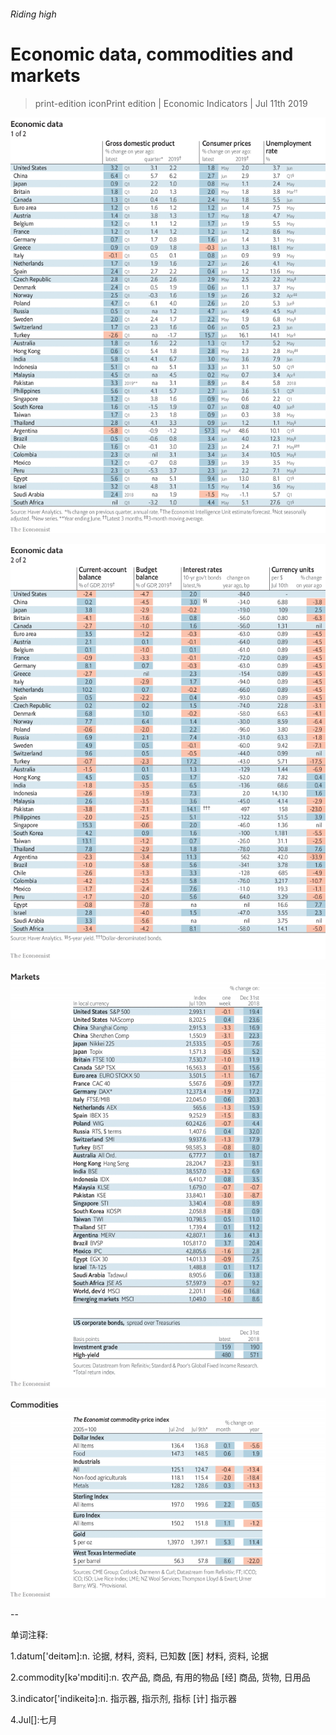 ###### Riding high

# Economic data, commodities and markets 

> print-edition iconPrint edition | Economic Indicators | Jul 11th 2019 

![image](images/20190713_INT101.png) 

![image](images/20190713_INT102.png) 

![image](images/20190713_INT201.png) 

![image](images/20190713_INT401.png) 

-- 

 单词注释:

1.datum['deitәm]:n. 论据, 材料, 资料, 已知数 [医] 材料, 资料, 论据 

2.commodity[kә'mɒditi]:n. 农产品, 商品, 有用的物品 [经] 商品, 货物, 日用品 

3.indicator['indikeitә]:n. 指示器, 指示剂, 指标 [计] 指示器 

4.Jul[]:七月 

